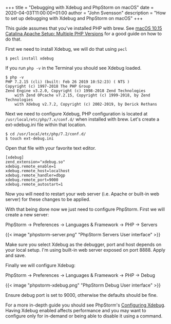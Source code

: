 +++
title = "Debugging with Xdebug and PhpStorm on macOS"
date = 2020-04-03T11:00:00+01:00
author = "John Svensson"
description = "How to set up debugging with Xdebug and PhpStorm on macOS"
+++

This guide assumes that you've installed PHP with brew. See [macOS 10.15 Catalina Apache Setup: Multiple PHP Versions](https://getgrav.org/blog/macos-catalina-apache-multiple-php-versions) for a good guide on how to do that.

First we need to install Xdebug, we will do that using `pecl`

```
$ pecl install xdebug
```

If you run `php -v` in the Terminal you should see Xdebug loaded.

```
$ php -v
PHP 7.2.15 (cli) (built: Feb 26 2019 10:52:23) ( NTS )
Copyright (c) 1997-2018 The PHP Group
Zend Engine v3.2.0, Copyright (c) 1998-2018 Zend Technologies
    with Zend OPcache v7.2.15, Copyright (c) 1999-2018, by Zend Technologies
    with Xdebug v2.7.2, Copyright (c) 2002-2019, by Derick Rethans
```

Next we need to configure Xdebug, PHP configuration is located at `/usr/local/etc/php/7.x/conf.d/` when installed with brew. Let's create a ext-xdebug.ini file within that location.

```
$ cd /usr/local/etc/php/7.2/conf.d/
$ touch ext-debug.ini
```

Open that file with your favorite text editor.

```
[xdebug]
zend_extension="xdebug.so"
xdebug.remote_enable=1
xdebug.remote_host=localhost
xdebug.remote_handler=dbgp
xdebug.remote_port=9000
xdebug.remote_autostart=1
```

Now you will need to restart your web server (i.e. Apache or built-in web server) for these changes to be applied.

With that being done now we just need to configure PhpStorm. First we will create a new server:

PhpStorm -> Preferences -> Languages & Framework -> PHP -> Servers

{{< image "phpstorm-server.png" "PhpStorm Servers User interface" >}}

Make sure you select Xdebug as the debugger, port and host depends on your local setup. I'm using built-in web server exposed on port 8888. Apply and save.

Finally we will configure Xdebug:

PhpStorm -> Preferences -> Languages & Framework -> PHP -> Debug

{{< image "phpstorm-xdebug.png" "PhpStorm Debug User interface" >}}

Ensure debug port is set to 9000, otherwise the defaults should be fine.

For a more in-depth guide you should see PhpStorm's [Configuring Xdebug](https://www.jetbrains.com/help/phpstorm/configuring-xdebug.html).
Having Xdebug enabled affects performance and you may want to configure only for in-demand or being able to disable it using a command.
